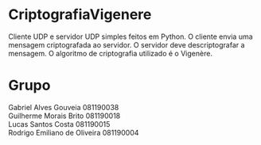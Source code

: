 # CriptografiaVigenere
Cliente UDP e servidor UDP simples feitos em Python. O cliente envia uma mensagem criptografada ao servidor. O servidor deve descriptografar a mensagem. O algoritmo de criptografia utilizado é o Vigenère.

# Grupo
Gabriel Alves Gouveia 081190038 <br>
Guilherme Morais Brito 081190018 <br>
Lucas Santos Costa 081190015 <br>
Rodrigo Emiliano de Oliveira 081190004 <br>
